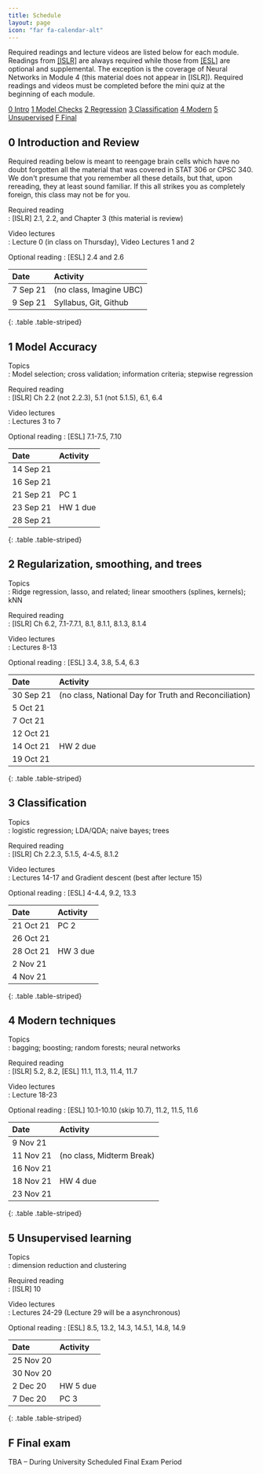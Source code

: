```yaml
---
title: Schedule
layout: page
icon: "far fa-calendar-alt"
---
```


Required readings and lecture videos are listed below for each module.
Readings from [\[ISLR\]](https://www.statlearning.com) are always required while those from [\[ESL\]](https://web.stanford.edu/~hastie/ElemStatLearn/) are optional and supplemental. The exception is the coverage of Neural Networks in Module 4 (this material does not appear in \[ISLR\]). Required readings and videos must be completed before the mini quiz at the beginning of each module.


<div class="text-center">
<div class="btn-group" role="group">
  <a role="button" class="btn btn-secondary" href="#0-introduction-and-review">0 Intro</a>
  <a role="button" class="btn btn-secondary" href="#1-model-accuracy">1 Model Checks</a>
  <a role="button" class="btn btn-secondary" href="#2-regularization-smoothing-and-trees">2 Regression</a>
  <a role="button" class="btn btn-secondary" href="#3-classification">3 Classification</a>
  <a role="button" class="btn btn-secondary" href="#4-modern-techniques">4 Modern</a>
  <a role="button" class="btn btn-secondary" href="#5-unsupervised-learning">5 Unsupervised</a>
  <a role="button" class="btn btn-secondary" href="#f-final-exam">F Final</a>
</div>
</div>



## 0 Introduction and Review

Required reading below is meant to reengage brain cells which have no doubt forgotten all
the material that was covered in STAT 306 or CPSC 340. We don't presume that you remember all these details, but that, upon rereading, they at least sound familiar. If this all strikes you as completely foreign, this class may not be for you. 

Required reading  
: \[ISLR\] 2.1, 2.2, and Chapter 3 (this material is review)

Video lectures  
: Lecture 0 (in class on Thursday), Video Lectures 1 and 2

Optional reading
: \[ESL\] 2.4 and 2.6

|Date      |Activity    |
|:---------|:-----------|
|7 Sep 21  |(no class, Imagine UBC) |
|9 Sep 21  |Syllabus, Git, Github |
{: .table .table-striped}




## 1 Model Accuracy

Topics  
: Model selection; cross validation; information criteria; stepwise regression

Required reading  
: \[ISLR\] Ch 2.2 (not 2.2.3), 5.1 (not 5.1.5), 6.1, 6.4

Video lectures  
: Lectures 3 to 7 

Optional reading
: \[ESL\] 7.1-7.5, 7.10

|Date      |Activity  |
|:---------|:---------|
|14 Sep 21 |          |
|16 Sep 21 |          |
|21 Sep 21 |PC 1      |
|23 Sep 21 |HW 1 due  |
|28 Sep 21 |           |
{: .table .table-striped}




## 2 Regularization, smoothing, and trees

Topics  
: Ridge regression, lasso, and related; linear smoothers (splines, kernels); kNN

Required reading  
: \[ISLR\] Ch 6.2, 7.1-7.7.1, 8.1, 8.1.1, 8.1.3, 8.1.4

Video lectures  
: Lectures 8-13

Optional reading
: \[ESL\] 3.4, 3.8, 5.4, 6.3

|Date      |Activity  |
|:---------|:---------|
|30 Sep 21 |(no class, National Day for Truth and Reconciliation) |
|5 Oct 21  |          |
|7 Oct 21  |          |
|12 Oct 21 |          |
|14 Oct 21 |HW 2 due  |
|19 Oct 21 |          |
{: .table .table-striped}



## 3 Classification

Topics  
: logistic regression; LDA/QDA; naive bayes; trees

Required reading  
: \[ISLR\] Ch 2.2.3, 5.1.5, 4-4.5, 8.1.2

Video lectures  
: Lectures 14-17 and Gradient descent (best after lecture 15)

Optional reading
: \[ESL\] 4-4.4, 9.2, 13.3

|Date      |Activity  |
|:---------|:---------|
|21 Oct 21 |PC 2      |
|26 Oct 21 |          |
|28 Oct 21 |HW 3 due  |
|2 Nov 21  |          |
|4 Nov 21  |           |
{: .table .table-striped}



## 4 Modern techniques

Topics  
: bagging; boosting; random forests; neural networks

Required reading  
: \[ISLR\] 5.2, 8.2, \[ESL\] 11.1, 11.3, 11.4, 11.7

Video lectures  
: Lecture 18-23

Optional reading
: \[ESL\] 10.1-10.10 (skip 10.7), 11.2, 11.5, 11.6

| Date       | Activity                                    |
| :--------- | :---------                                  |
| 9 Nov 21   |                      |
| 11 Nov 21  | (no class, Midterm Break) |
| 16 Nov 21  |  |
| 18 Nov 21  | HW 4 due |
| 23 Nov 21  |  |
{: .table .table-striped}



## 5 Unsupervised learning

Topics  
: dimension reduction and clustering

Required reading  
: \[ISLR\] 10

Video lectures  
: Lectures 24-29 (Lecture 29 will be a asynchronous)

Optional reading
: \[ESL\] 8.5, 13.2, 14.3, 14.5.1, 14.8, 14.9


|Date      |Activity  |
|:---------|:---------|
|25 Nov 20 |  |
|30 Nov 20 |       |
|2 Dec 20  | HW 5 due |
|7 Dec 20  |PC 3              |
{: .table .table-striped}




## F Final exam

TBA – During University Scheduled Final Exam Period  
